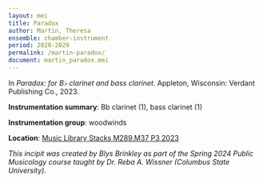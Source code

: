 ```yaml
---
layout: mei
title: Paradox
author: Martin, Theresa
ensemble: chamber-instrument
period: 2020-2029
permalink: /martin-paradox/
document: martin_paradox.mei
---
```


In *Paradox: for B♭ clarinet and bass clarinet.* Appleton, Wisconsin: Verdant Publishing Co., 2023.

**Instrumentation summary**: Bb clarinet (1), bass clarinet (1)

**Instrumentation group**: woodwinds

**Location**: <a href="https://tufts.primo.exlibrisgroup.com/permalink/01TUN_INST/1kc9gia/alma991019048673803851" target="_blank">Music Library Stacks  M289.M37 P3 2023</a>

*This incipit was created by Blys Brinkley as part of the Spring 2024 Public Musicology course taught by Dr. Reba A. Wissner (Columbus State University).* 
